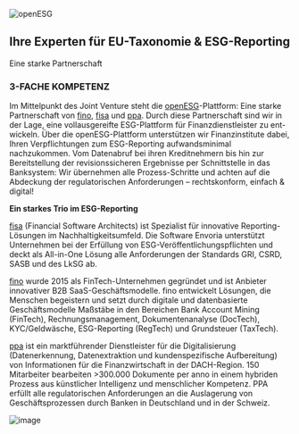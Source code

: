 ![openESG](https://openesg.de/wp-content/uploads/2022/06/logo-openesg.png)

## Ihre Experten für EU-Taxonomie & ESG-Reporting

Eine starke Partnerschaft

### 3-FACHE KOMPETENZ
Im Mittel­punkt des Joint Venture steht die [openESG](https://openesg.de/)-Plattform: Eine starke Partner­schaft von [fino](https://fino.group/), [fisa](https://fisa.one/de/) und [ppa](https://ppaworld.com/). Durch diese Partner­schaft sind wir in der Lage, eine vollaus­gereifte ESG-Plattform für Finanz­dienstleister zu ent­wickeln. Über die openESG-Platt­form unterstützen wir Finanz­institute dabei, Ihren Verpflichtungen zum ESG-Reporting aufwandsminimal nachzukommen. Vom Datenabruf bei ihren Kreditnehmern bis hin zur Bereitstellung der revisionssicheren Ergebnisse per Schnittstelle in das Banksystem: Wir übernehmen alle Prozess-Schritte und achten auf die Abdeckung der regulatorischen Anforderungen – rechts­konform, einfach & digital! 

**Ein starkes Trio im ESG-Reporting**

[fisa](https://fisa.one/de/) (Financial Software Architects) ist Spezialist für innovative Reporting-Lösungen im Nachhaltigkeitsumfeld. Die Software Envoria unterstützt Unternehmen bei der Erfüllung von ESG-Veröffentlichungspflichten und deckt als All-in-One Lösung alle Anforderungen der Standards GRI, CSRD, SASB und des LkSG ab.

[fino](https://fino.group/) wurde 2015 als FinTech-Unternehmen gegründet und ist Anbieter innovativer B2B SaaS-Geschäftsmodelle. fino entwickelt Lösungen, die Menschen begeistern und setzt durch digitale und datenbasierte Geschäftsmodelle Maßstäbe in den Bereichen Bank Account Mining (FinTech), Rechnungsmanagement, Dokumentenanalyse (DocTech), KYC/Geldwäsche, ESG-Reporting (RegTech) und Grundsteuer (TaxTech). 

[ppa](https://ppaworld.com/) ist ein marktführender Dienstleister für die Digitalisierung (Datenerkennung, Datenextraktion und kundenspezifische Aufbereitung) von Informationen für die Finanzwirtschaft in der DACH-Region. 150 Mitarbeiter bearbeiten >300.000 Dokumente per anno in einem hybriden Prozess aus künstlicher Intelligenz und menschlicher Kompetenz. PPA erfüllt alle regulatorischen Anforderungen an die Auslagerung von Geschäftsprozessen durch Banken in Deutschland und in der Schweiz.

![image](https://github.com/openESG-gmbh/.github/assets/20150243/10908958-da61-4461-84a8-02c43554ee53)
